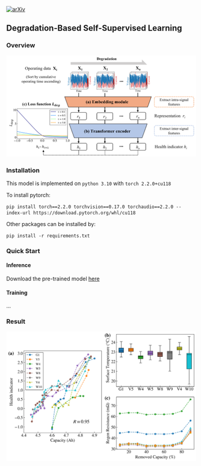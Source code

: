 [![arXiv](https://img.shields.io/badge/arXiv-2503.08083-b31b1b.svg?style=flat-square)](https://arxiv.org/abs/2503.08083)

## Degradation-Based Self-Supervised Learning  

### Overview  

![overview](figures/overview.png)

### Installation  

This model is implemented on `python 3.10` with `torch 2.2.0+cu118`  

To install pytorch:
```
pip install torch==2.2.0 torchvision==0.17.0 torchaudio==2.2.0 --index-url https://download.pytorch.org/whl/cu118

```
Other packages can be installed by:
```
pip install -r requirements.txt
```

### Quick Start  

#### Inference  

Download the pre-trained model [here]()

#### Training  

...

### Result

![result1](figures/result1.png)